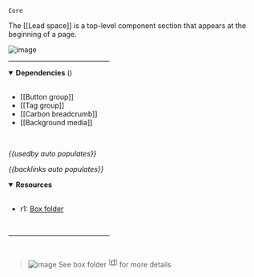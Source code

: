 `Core` <!-- category start --><!-- category end -->

The [[Lead space]] is a top-level component section that appears at the beginning of a page.

![image](https://user-images.githubusercontent.com/3793636/119085174-da2e5780-b9c8-11eb-83f4-556226ebf683.png)

<hr width="40%" />

<!-- toc start open="true" depthStart="3" depthEnd="5" --><!-- toc end -->

<details open="true">
  <summary><strong>Dependencies</strong> (<!-- dependencyCount start --><!-- dependencyCount end -->)</summary><br />

- [[Button group]]
- [[Tag group]]
- [[Carbon breadcrumb]]
- [[Background media]]

<br />
</details>

<!-- usedby start open="true" -->

_{{usedby auto populates}}_

<!-- usedby end -->

<!-- backlinks start open="true" -->

_{{backlinks auto populates}}_

<!-- backlinks end -->

<a name="resources"></a>

<details open="true">
  <summary><strong>Resources</strong></summary><br />

- r1: [Box folder](https://ibm.ent.box.com/folder/94761007991)

<br />
</details>

<hr width="40%" />

<br />

> ![image](https://user-images.githubusercontent.com/3793636/117873919-f6faba80-b265-11eb-81a5-039bdcd822e8.png) See box
> folder <sup>[[r1](#resources)]</sup> for more details
